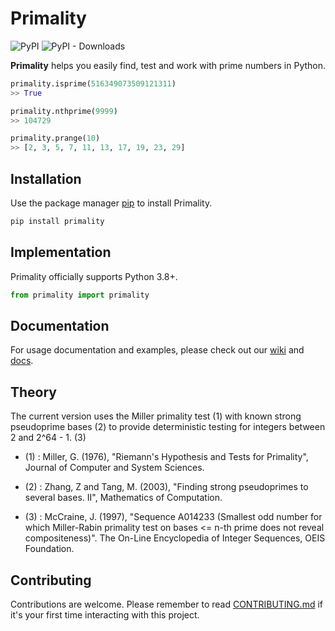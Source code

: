 # Primality

![PyPI](https://img.shields.io/pypi/v/primality)
![PyPI - Downloads](https://img.shields.io/pypi/dm/primality)

**Primality** helps you easily find, test and work with prime numbers in Python.

```python
primality.isprime(516349073509121311)
>> True

primality.nthprime(9999)
>> 104729

primality.prange(10)
>> [2, 3, 5, 7, 11, 13, 17, 19, 23, 29]
```

## Installation

Use the package manager [pip](https://pypi.org/) to install Primality.

```bash
pip install primality
```

## Implementation

Primality officially supports Python 3.8+.

```python
from primality import primality
```

## Documentation

For usage documentation and examples, please check out our [wiki](/wiki) and [docs](docs).

## Theory

The current version uses the Miller primality test (1) with known strong pseudoprime bases (2) to provide deterministic testing for integers between 2 and 2^64 - 1. (3)

- (1) : Miller, G. (1976), "Riemann's Hypothesis and Tests for Primality", Journal of Computer and System Sciences.

- (2) : Zhang, Z and Tang, M. (2003), "Finding strong pseudoprimes to several bases. II", Mathematics of Computation. 

- (3) : McCraine, J. (1997), "Sequence A014233 (Smallest odd number for which Miller-Rabin primality test on bases <= n-th prime does not reveal compositeness)". The On-Line Encyclopedia of Integer Sequences, OEIS Foundation. 

## Contributing

Contributions are welcome. Please remember to read [CONTRIBUTING.md](CONTRIBUTING.md) if it's your first time interacting with this project.
